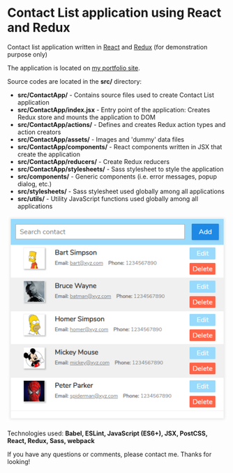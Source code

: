 # Contact List application using React and Redux
Contact list application written in [React](https://reactjs.org/) and [Redux](https://redux.js.org/) (for demonstration purpose only)

The application is located on [my portfolio site](http://www.dnwebfolio.com/index.php#spa).

Source codes are located in the **src/** directory:
* **src/ContactApp/** - Contains source files used to create Contact List application
* **src/ContactApp/index.jsx** - Entry point of the application: Creates Redux store and mounts the application to DOM
* **src/ContactApp/actions/** - Defines and creates Redux action types and action creators
* **src/ContactApp/assets/** - Images and 'dummy' data files
* **src/ContactApp/components/** - React components written in JSX that create the application
* **src/ContactApp/reducers/** - Create Redux reducers
* **src/ContactApp/stylesheets/** - Sass stylesheet to style the application
* **src/components/** - Generic components (i.e. error messages, popup dialog, etc.)
* **src/stylesheets/** - Sass stylesheet used globally among all applications
* **src/utils/** - Utility JavaScript functions used globally among all applications

![Contact app](img/ContactApp.PNG)

Technologies used: **Babel, ESLint, JavaScript (ES6+), JSX, PostCSS, React, Redux, Sass, webpack**

If you have any questions or comments, please contact me. Thanks for looking!
